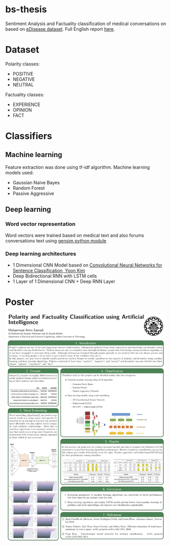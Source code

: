 # bs-thesis
Sentiment Analysis and Factuality classification of medical conversations on based on [eDisease dataset](https://zenodo.org/record/1479354#.XYIb-5MzZ-U). Full English report [here](https://github.com/aminsmd/bs-thesis/blob/master/BS%20Thesis.pdf).

# Dataset
Polarity classes:
* POSITIVE
* NEGATIVE
* NEUTRAL

Factuality classes:
* EXPERIENCE
* OPINION
* FACT

# Classifiers
## Machine learning
Feature extraction was done using tf-idf algorithm. Machine learning models used:
* Gaussian Naive Bayes
* Random Forest
* Passive Aggressive

## Deep learning
### Word vector representation
Word vectors were trained based on medical text and also forums conversations text using [gensim python module](https://radimrehurek.com/gensim/)
### Deep learning architectures
* 1 Dimensional CNN Model based on [Convolutional Neural Networks for Sentence Classification, Yoon Kim](https://arxiv.org/abs/1408.5882)
* Deep Bidirectional RNN with LSTM cells
* 1 Layer of 1 Dimensional CNN + Deep RNN Layer

# Poster
<img src="./poster.jpg" width="540">

